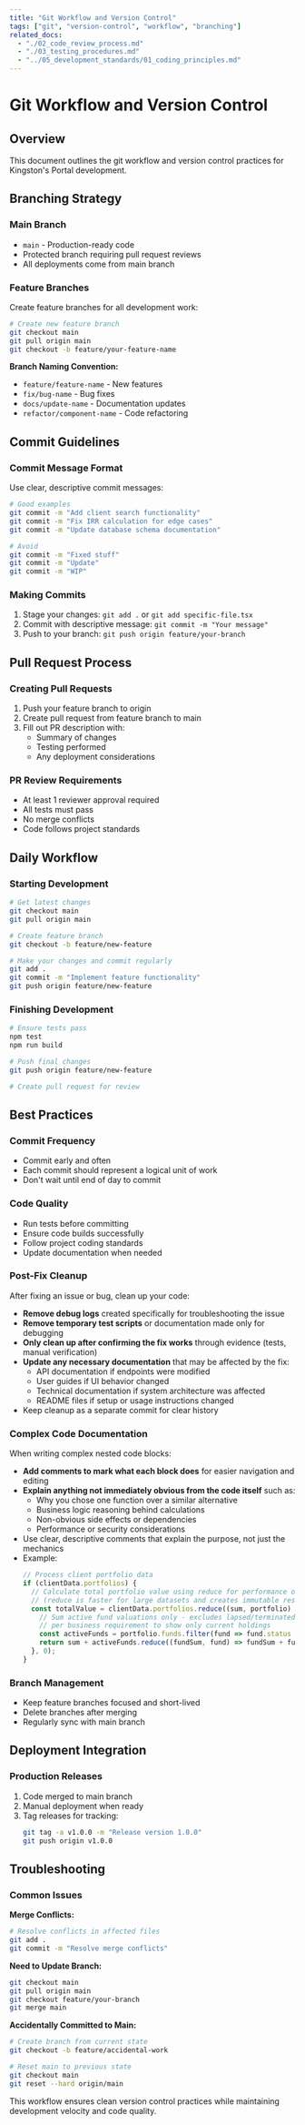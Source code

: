```yaml
---
title: "Git Workflow and Version Control"
tags: ["git", "version-control", "workflow", "branching"]
related_docs:
  - "./02_code_review_process.md"
  - "./03_testing_procedures.md"
  - "../05_development_standards/01_coding_principles.md"
---
```


# Git Workflow and Version Control

## Overview

This document outlines the git workflow and version control practices for Kingston's Portal development.

## Branching Strategy

### Main Branch
- `main` - Production-ready code
- Protected branch requiring pull request reviews
- All deployments come from main branch

### Feature Branches
Create feature branches for all development work:

```bash
# Create new feature branch
git checkout main
git pull origin main
git checkout -b feature/your-feature-name
```

**Branch Naming Convention:**
- `feature/feature-name` - New features
- `fix/bug-name` - Bug fixes
- `docs/update-name` - Documentation updates
- `refactor/component-name` - Code refactoring

## Commit Guidelines

### Commit Message Format
Use clear, descriptive commit messages:

```bash
# Good examples
git commit -m "Add client search functionality"
git commit -m "Fix IRR calculation for edge cases"
git commit -m "Update database schema documentation"

# Avoid
git commit -m "Fixed stuff"
git commit -m "Update"
git commit -m "WIP"
```

### Making Commits
1. Stage your changes: `git add .` or `git add specific-file.tsx`
2. Commit with descriptive message: `git commit -m "Your message"`
3. Push to your branch: `git push origin feature/your-branch`

## Pull Request Process

### Creating Pull Requests
1. Push your feature branch to origin
2. Create pull request from feature branch to main
3. Fill out PR description with:
   - Summary of changes
   - Testing performed
   - Any deployment considerations

### PR Review Requirements
- At least 1 reviewer approval required
- All tests must pass
- No merge conflicts
- Code follows project standards

## Daily Workflow

### Starting Development
```bash
# Get latest changes
git checkout main
git pull origin main

# Create feature branch
git checkout -b feature/new-feature

# Make your changes and commit regularly
git add .
git commit -m "Implement feature functionality"
git push origin feature/new-feature
```

### Finishing Development
```bash
# Ensure tests pass
npm test
npm run build

# Push final changes
git push origin feature/new-feature

# Create pull request for review
```

## Best Practices

### Commit Frequency
- Commit early and often
- Each commit should represent a logical unit of work
- Don't wait until end of day to commit

### Code Quality
- Run tests before committing
- Ensure code builds successfully
- Follow project coding standards
- Update documentation when needed

### Post-Fix Cleanup
After fixing an issue or bug, clean up your code:
- **Remove debug logs** created specifically for troubleshooting the issue
- **Remove temporary test scripts** or documentation made only for debugging
- **Only clean up after confirming the fix works** through evidence (tests, manual verification)
- **Update any necessary documentation** that may be affected by the fix:
  - API documentation if endpoints were modified
  - User guides if UI behavior changed
  - Technical documentation if system architecture was affected
  - README files if setup or usage instructions changed
- Keep cleanup as a separate commit for clear history

### Complex Code Documentation
When writing complex nested code blocks:
- **Add comments to mark what each block does** for easier navigation and editing
- **Explain anything not immediately obvious from the code itself** such as:
  - Why you chose one function over a similar alternative
  - Business logic reasoning behind calculations
  - Non-obvious side effects or dependencies
  - Performance or security considerations
- Use clear, descriptive comments that explain the purpose, not just the mechanics
- Example:
  ```typescript
  // Process client portfolio data
  if (clientData.portfolios) {
    // Calculate total portfolio value using reduce for performance over forEach
    // (reduce is faster for large datasets and creates immutable result)
    const totalValue = clientData.portfolios.reduce((sum, portfolio) => {
      // Sum active fund valuations only - excludes lapsed/terminated funds
      // per business requirement to show only current holdings
      const activeFunds = portfolio.funds.filter(fund => fund.status === 'active');
      return sum + activeFunds.reduce((fundSum, fund) => fundSum + fund.valuation, 0);
    }, 0);
  }
  ```

### Branch Management
- Keep feature branches focused and short-lived
- Delete branches after merging
- Regularly sync with main branch

## Deployment Integration

### Production Releases
1. Code merged to main branch
2. Manual deployment when ready
3. Tag releases for tracking:
   ```bash
   git tag -a v1.0.0 -m "Release version 1.0.0"
   git push origin v1.0.0
   ```

## Troubleshooting

### Common Issues

**Merge Conflicts:**
```bash
# Resolve conflicts in affected files
git add .
git commit -m "Resolve merge conflicts"
```

**Need to Update Branch:**
```bash
git checkout main
git pull origin main
git checkout feature/your-branch
git merge main
```

**Accidentally Committed to Main:**
```bash
# Create branch from current state
git checkout -b feature/accidental-work

# Reset main to previous state
git checkout main
git reset --hard origin/main
```

This workflow ensures clean version control practices while maintaining development velocity and code quality.